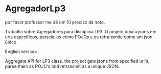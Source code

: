 # AgregadorLp3
por favor professor me dê um 10 preciso de nota.

Trabalho sobre Agregadores para disciplina LP3.
O projeto busca jsons em urls específicos, parseia-os como POJOs e os retransmite como um json único.

English version:

Aggregate API for LP3 class.
the project gets jsons from specified url's, parse them as POJO's and retransmit as a unique JSON.
